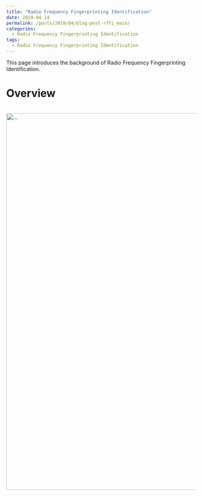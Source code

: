 ```yaml
---
title: "Radio Frequency Fingerprinting Identification"
date: 2019-04-14
permalink: /posts/2019/04/blog-post-rffi_main/
categories:
  - Radio Frequency Fingerprinting Identification
tags:
  - Radio Frequency Fingerprinting Identification
---
```


This page introduces the background of Radio Frequency Fingerprinting Identification.

# Overview

<br />
<img align="center" width="1000" src="{{ site.url }}/images/rffi/RFF_identification_procedure.png" alt="...">
<br />
